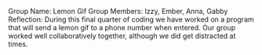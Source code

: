 Group Name: Lemon Gif
Group Members: Izzy, Ember, Anna, Gabby
Reflection: During this final quarter of coding we have worked on a program that 
will send a lemon gif to a phone number when entered. Our group worked well collaboratively together, although
we did get distracted at times. 
